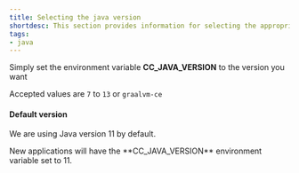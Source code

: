 ```yaml
---
title: Selecting the java version
shortdesc: This section provides information for selecting the appropriate java version for your application
tags:
- java
---
```


Simply set the environment variable **CC_JAVA_VERSION** to the version you want

Accepted values are `7` to `13` or `graalvm-ce`

<div class="panel panel-warning">
  <div class="panel-heading">
     <h4>Default version</h4>
  </div>
  <div class="panel-body">
    <p>We are using Java version 11 by default.</p>
    <p>New applications will have the **CC_JAVA_VERSION** environment variable set to 11.</p>
  </div>
</div>
